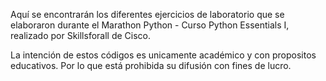 Aquí se encontrarán los diferentes ejercicios de laboratorio que se elaboraron durante el Marathon Python - Curso Python Essentials I, realizado por Skillsforall de Cisco.

La intención de estos códigos es unicamente académico y con propositos educativos. Por lo que está prohibida su difusión con fines de lucro.
